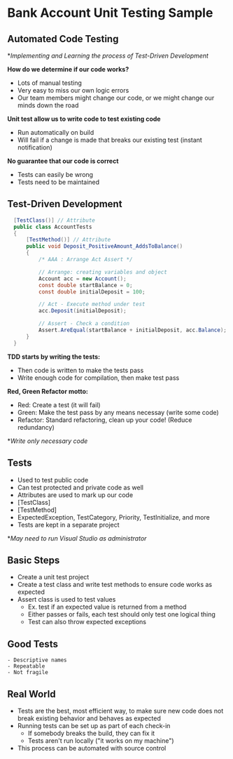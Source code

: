 # Bank Account Unit Testing Sample
## Automated Code Testing

**Implementing and Learning the process of Test-Driven Development*

  **How do we determine if our code works?**
  - Lots of manual testing
  - Very easy to miss our own logic errors
  - Our team members might change our code, or we might change our minds down the road
  
  **Unit test allow us to write code to test existing code**
  - Run automatically on build 
  - Will fail if a change is made that breaks our existing test (instant notification)
  
  **No guarantee that our code is correct**
  - Tests can easily be wrong
  - Tests need to be maintained
  
  ## Test-Driven Development
  
  ```csharp
    [TestClass()] // Attribute
    public class AccountTests
    {
        [TestMethod()] // Attribute
        public void Deposit_PositiveAmount_AddsToBalance()
        {
            /* AAA : Arrange Act Assert */

            // Arrange: creating variables and object
            Account acc = new Account();
            const double startBalance = 0;
            const double initialDeposit = 100;

            // Act - Execute method under test
            acc.Deposit(initialDeposit);

            // Assert - Check a condition
            Assert.AreEqual(startBalance + initialDeposit, acc.Balance);
        }
    }
  ```

  **TDD starts by writing the tests:**
  
  - Then code is written to make the tests pass
  - Write enough code for compilation, then make test pass

  **Red, Green Refactor motto:**
  
  - Red: Create a test (it will fail)
  - Green: Make the test pass by any means necessay (write some code)
  - Refactor: Standard refactoring, clean up your code! (Reduce redundancy)
  
  **Write only necessary code*
    
 ## Tests
 - Used to test public code
  - Can test protected and private code as well
 - Attributes are used to mark up our code
  - [TestClass]
  - [TestMethod]
  - ExpectedException, TestCategory, Priority, TestInitialize, and more
 - Tests are kept in a separate project
 
  **May need to run Visual Studio as administrator*
 ## Basic Steps
  - Create a unit test project
  - Create a test class and write test methods to ensure code works as expected
  - Assert class is used to test values 
    - Ex. test if an expected value is returned from a method    
    - Either passes or fails, each test should only test one logical thing
    - Test can also throw expected exceptions
    
  ## Good Tests
    - Descriptive names
    - Repeatable
    - Not fragile
    
  ## Real World
  - Tests are the best, most efficient way, to make sure new code does not break
    existing behavior and behaves as expected
  - Running tests can be set up as part of each check-in
    - If somebody breaks the build, they can fix it
    - Tests aren't run locally ("it works on my machine")
  - This process can be automated with source control

